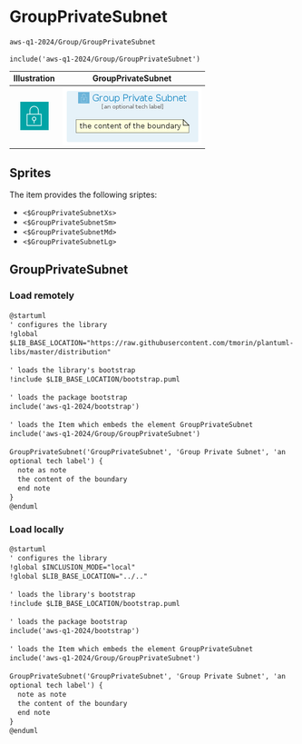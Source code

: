 # GroupPrivateSubnet


```text
aws-q1-2024/Group/GroupPrivateSubnet
```

```text
include('aws-q1-2024/Group/GroupPrivateSubnet')
```



| Illustration | GroupPrivateSubnet |
| :---: | :---: |
| ![illustration for Illustration](../../aws-q1-2024/Resource/GroupIcons/PrivateSubnet.png) | ![illustration for GroupPrivateSubnet](../../aws-q1-2024/Group/GroupPrivateSubnet.Local.png) |



## Sprites
The item provides the following sriptes:

- `<$GroupPrivateSubnetXs>`
- `<$GroupPrivateSubnetSm>`
- `<$GroupPrivateSubnetMd>`
- `<$GroupPrivateSubnetLg>`





## GroupPrivateSubnet

### Load remotely
```plantuml
@startuml
' configures the library
!global $LIB_BASE_LOCATION="https://raw.githubusercontent.com/tmorin/plantuml-libs/master/distribution"

' loads the library's bootstrap
!include $LIB_BASE_LOCATION/bootstrap.puml

' loads the package bootstrap
include('aws-q1-2024/bootstrap')

' loads the Item which embeds the element GroupPrivateSubnet
include('aws-q1-2024/Group/GroupPrivateSubnet')

GroupPrivateSubnet('GroupPrivateSubnet', 'Group Private Subnet', 'an optional tech label') {
  note as note
  the content of the boundary
  end note
}
@enduml
```

### Load locally
```plantuml
@startuml
' configures the library
!global $INCLUSION_MODE="local"
!global $LIB_BASE_LOCATION="../.."

' loads the library's bootstrap
!include $LIB_BASE_LOCATION/bootstrap.puml

' loads the package bootstrap
include('aws-q1-2024/bootstrap')

' loads the Item which embeds the element GroupPrivateSubnet
include('aws-q1-2024/Group/GroupPrivateSubnet')

GroupPrivateSubnet('GroupPrivateSubnet', 'Group Private Subnet', 'an optional tech label') {
  note as note
  the content of the boundary
  end note
}
@enduml
```

